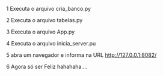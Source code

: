 1 Executa o arquivo cria_banco.py

2 Executa o arquivo tabelas.py

3 Executa o arquivo App.py

4 Executa o arquivo inicia_server.pu

5 abra um navegador e informa na URL http://127.0.0.1:8082/

6 Agora só ser Feliz hahahaha.... 
